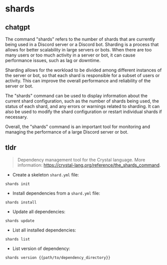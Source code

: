 # shards 
## chatgpt 
The command "shards" refers to the number of shards that are currently being used in a Discord server or a Discord bot. Sharding is a process that allows for better scalability in large servers or bots. When there are too many users or too much activity in a server or bot, it can cause performance issues, such as lag or downtime. 

Sharding allows for the workload to be divided among different instances of the server or bot, so that each shard is responsible for a subset of users or activity. This can improve the overall performance and reliability of the server or bot.

The "shards" command can be used to display information about the current shard configuration, such as the number of shards being used, the status of each shard, and any errors or warnings related to sharding. It can also be used to modify the shard configuration or restart individual shards if necessary. 

Overall, the "shards" command is an important tool for monitoring and managing the performance of a large Discord server or bot. 

## tldr 
 
> Dependency management tool for the Crystal language.
> More information: <https://crystal-lang.org/reference/the_shards_command>.

- Create a skeleton `shard.yml` file:

`shards init`

- Install dependencies from a `shard.yml` file:

`shards install`

- Update all dependencies:

`shards update`

- List all installed dependencies:

`shards list`

- List version of dependency:

`shards version {{path/to/dependency_directory}}`
